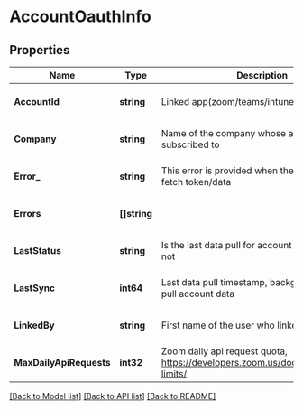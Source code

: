 # AccountOauthInfo

## Properties
Name | Type | Description | Notes
------------ | ------------- | ------------- | -------------
**AccountId** | **string** | Linked app(zoom/teams/intune) account id | [optional] [default to null]
**Company** | **string** | Name of the company whose account mist has subscribed to | [optional] [default to null]
**Error_** | **string** | This error is provided when the account fails to fetch token/data | [optional] [default to null]
**Errors** | **[]string** |  | [optional] [default to null]
**LastStatus** | **string** | Is the last data pull for account is successful or not | [optional] [default to null]
**LastSync** | **int64** | Last data pull timestamp, background jobs that pull account data | [optional] [default to null]
**LinkedBy** | **string** | First name of the user who linked the account | [optional] [default to null]
**MaxDailyApiRequests** | **int32** | Zoom daily api request quota, https://developers.zoom.us/docs/api/rest/rate-limits/ | [optional] [default to null]

[[Back to Model list]](../README.md#documentation-for-models) [[Back to API list]](../README.md#documentation-for-api-endpoints) [[Back to README]](../README.md)

